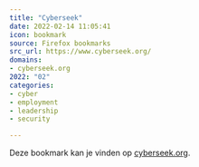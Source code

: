 ```yaml
---
title: "Cyberseek"
date: 2022-02-14 11:05:41
icon: bookmark
source: Firefox bookmarks
src_url: https://www.cyberseek.org/
domains:
- cyberseek.org
2022: "02"
categories:
- cyber
- employment
- leadership
- security

---
```

Deze bookmark kan je vinden op [cyberseek.org](https://www.cyberseek.org/).
